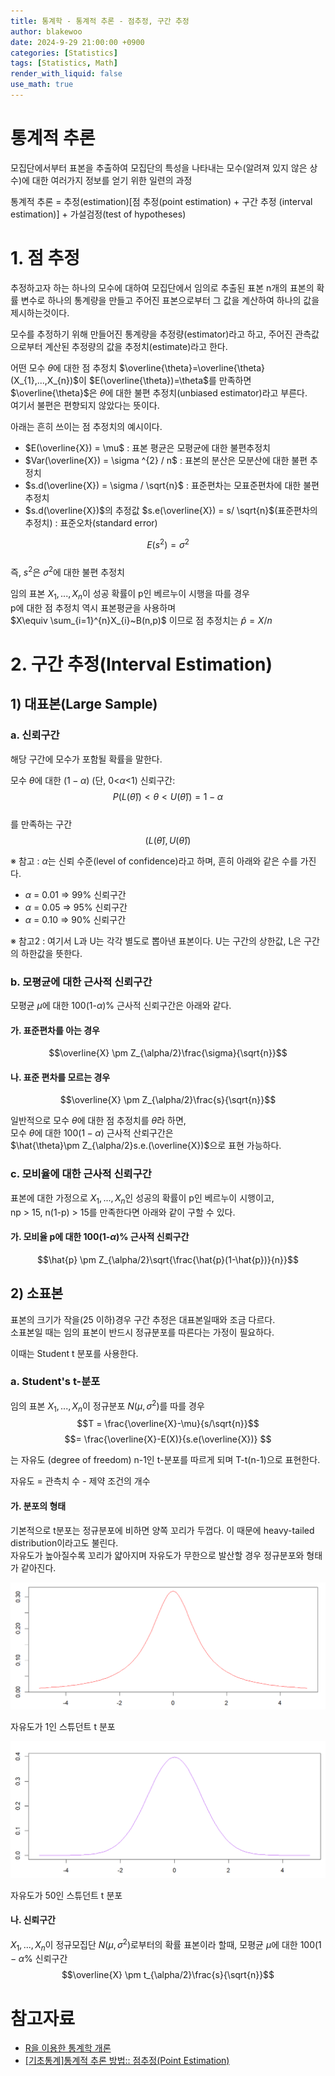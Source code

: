 ```yaml
---
title: 통계학 - 통계적 추론 - 점추정, 구간 추정
author: blakewoo
date: 2024-9-29 21:00:00 +0900
categories: [Statistics]
tags: [Statistics, Math]
render_with_liquid: false
use_math: true
---
```


# 통계적 추론
모집단에서부터 표본을 추출하여 모집단의 특성을 나타내는 모수(알려져 있지 않은 상수)에 대한
여러가지 정보를 얻기 위한 일련의 과정

통계적 추론 = 추정(estimation)[점 추정(point estimation) + 구간 추정 (interval estimation)] + 가설검정(test of hypotheses)

# 1. 점 추정
추정하고자 하는 하나의 모수에 대하여 모집단에서 임의로 추출된 표본 n개의 표본의 확률 변수로
하나의 통계량을 만들고 주어진 표본으로부터 그 값을 계산하여 하나의 값을 제시하는것이다.

모수를 추정하기 위해 만들어진 통계량을 추정량(estimator)라고 하고, 주어진 관측값으로부터 계산된
추정량의 값을 추정치(estimate)라고 한다.

어떤 모수 $\theta$에 대한 점 추정치 $\overline{\theta}=\overline{\theta}(X_{1},...,X_{n})$이 $E(\overline{\theta})=\theta$를 만족하면
$\overline{\theta}$은 $\theta$에 대한 불편 추정치(unbiased estimator)라고 부른다.    
여기서 불편은 편향되지 않았다는 뜻이다.

아래는 흔히 쓰이는 점 추정치의 예시이다.

- $E(\overline{X}) = \mu$ : 표본 평균은 모평균에 대한 불편추정치
- $Var(\overline{X}) = \sigma ^{2} / n$ : 표본의 분산은 모분산에 대한 불편 추정치
- $s.d(\overline{X}) = \sigma / \sqrt{n}$ : 표준편차는 모표준편차에 대한 불편 추정치
- $s.d(\overline{X})$의 추정값 $s.e(\overline{X}) = s/ \sqrt{n}$(표준편차의 추정치) : 표준오차(standard error)

$$E(s^{2})=\sigma ^{2}$$   
즉, $s^{2}$은 $\sigma ^{2}$에 대한 불편 추정치   

임의 표본 $X_{1},...,X_{n}$이 성공 확률이 p인 베르누이 시행을 따를 경우      
p에 대한 점 추정치 역시 표본평균을 사용하며   
$X\equiv \sum_{i=1}^{n}X_{i}~B(n,p)$ 이므로 점 추정치는 $\hat{p} = X/n$

# 2. 구간 추정(Interval Estimation)
## 1) 대표본(Large Sample)

### a. 신뢰구간
해당 구간에 모수가 포함될 확률을 말한다.

모수 $\theta$에 대한 $(1-\alpha)%$ (단, 0<$\alpha$<1) 신뢰구간:   
$$P(L(\hat{\theta}))<\theta<U(\hat{\theta})) = 1 - \alpha$$   
를 만족하는 구간   
$$(L(\hat{\theta}),U(\hat{\theta}))$$

※ 참고 : $\alpha$는 신뢰 수준(level of confidence)라고 하며, 흔히 아래와 같은 수를 가진다.

- $\alpha$ = 0.01 => 99% 신뢰구간
- $\alpha$ = 0.05 => 95% 신뢰구간
- $\alpha$ = 0.10 => 90% 신뢰구간

※ 참고2 : 여기서 L과 U는 각각 별도로 뽑아낸 표본이다.
U는 구간의 상한값, L은 구간의 하한값을 뜻한다.

### b. 모평균에 대한 근사적 신뢰구간
모평균 $\mu$에 대한 100(1-$\alpha$)% 근사적 신뢰구간은 아래와 같다.

#### 가. 표준편차를 아는 경우
$$\overline{X} \pm Z_{\alpha/2}\frac{\sigma}{\sqrt{n}}$$

#### 나. 표준 편차를 모르는 경우
$$\overline{X} \pm Z_{\alpha/2}\frac{s}{\sqrt{n}}$$


일반적으로 모수 $\theta$에 대한 점 추정치를 $\hat{\theta}$라 하면,   
모수 $\theta$에 대한 $100(1-\alpha)%$ 근사적 산뢰구간은   
$\hat{\theta}\pm Z_{\alpha/2}s.e.(\overline{X})$으로 표현 가능하다.

### c. 모비율에 대한 근사적 신뢰구간
표본에 대한 가정으로 $X_{1},...,X_{n}$인 성공의 확률이 p인 베르누이 시행이고,   
np > 15, n(1-p) > 15를 만족한다면 아래와 같이 구할 수 있다.

#### 가. 모비율 p에 대한 100(1-$\alpha$)% 근사적 신뢰구간
$$\hat{p} \pm Z_{\alpha/2}\sqrt{\frac{\hat{p}(1-\hat{p})}{n}}$$

## 2) 소표본
표본의 크기가 작을(25 이하)경우 구간 추정은 대표본일때와 조금 다르다.   
소표본일 때는 임의 표본이 반드시 정규분포를 따른다는 가정이 필요하다.

이때는 Student t 분포를 사용한다.

### a. Student's t-분포
임의 표본 $X_{1},...,X_{n}$이 정규분포 $N(\mu,\sigma ^{2})$를 따를 경우   
$$T = \frac{\overline{X}-\mu}{s/\sqrt{n}}$$
$$= \frac{\overline{X}-E(X)}{s.e(\overline{X})} $$

는 자유도 (degree of freedom) n-1인 t-분포를 따르게 되며 T-t(n-1)으로 표현한다.

자유도 = 관측치 수 - 제약 조건의 개수

#### 가. 분포의 형태
기본적으로 t분포는 정규분포에 비하면 양쪽 꼬리가 두껍다. 이 때문에 heavy-tailed distribution이라고도 불린다.   
자유도가 높아질수록 꼬리가 얇아지며 자유도가 무한으로 발산할 경우 정규분포와 형태가 같아진다.

![img.png](/assets/blog/statistics/statistical_inference/img.png)

자유도가 1인 스튜던트 t 분포

![img_1.png](/assets/blog/statistics/statistical_inference/img_1.png)

자유도가 50인 스튜던트 t 분포

#### 나. 신뢰구간
$X_{1},...,X_{n}$이 정규모집단 $N(\mu,\sigma ^{2})$로부터의 확률 표본이라 할때, 모평균 $\mu$에 대한 $100(1-\alpha$% 신뢰구간   
$$\overline{X} \pm t_{\alpha/2}\frac{s}{\sqrt{n}}$$


# 참고자료
- [R을 이용한 통계학 개론](https://www.kmooc.kr/view/course/detail/5086?tm=20240914182522)
- [[기초통계]통계적 추론 방법:: 점추정(Point Estimation)](https://leedakyeong.tistory.com/entry/%EA%B8%B0%EC%B4%88%ED%86%B5%EA%B3%84-%ED%86%B5%EA%B3%84%EC%A0%81-%EC%B6%94%EB%A1%A0%EB%B0%A9%EB%B2%95-%EC%A0%90%EC%B6%94%EC%A0%95Point-Estimation-%EA%B5%AC%EA%B0%84%EC%B6%94%EC%A0%95Interval-Estimation)
